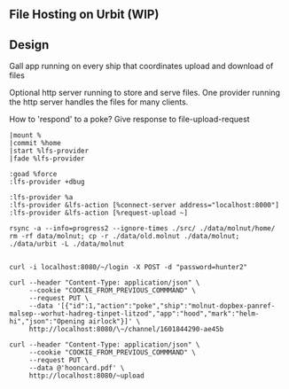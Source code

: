## File Hosting on Urbit (WIP)

## Design

Gall app running on every ship that coordinates upload and download of files

Optional http server running to store and serve files. 
One provider running the http server handles the files for many
clients.

How to 'respond' to a poke? Give response to file-upload-request

```
|mount %
|commit %home
|start %lfs-provider
|fade %lfs-provider

:goad %force
:lfs-provider +dbug

:lfs-provider %a
:lfs-provider &lfs-action [%connect-server address="localhost:8000"]
:lfs-provider &lfs-action [%request-upload ~]

rsync -a --info=progress2 --ignore-times ./src/ ./data/molnut/home/
rm -rf data/molnut; cp -r ./data/old.molnut ./data/molnut; ./data/urbit -L ./data/molnut


curl -i localhost:8080/~/login -X POST -d "password=hunter2"

curl --header "Content-Type: application/json" \
     --cookie "COOKIE_FROM_PREVIOUS_COMMMAND" \
     --request PUT \
     --data '[{"id":1,"action":"poke","ship":"molnut-dopbex-panref-malsep--worhut-hadreg-tinpet-litzod","app":"hood","mark":"helm-hi","json":"Opening airlock"}]' \
     http://localhost:8080/\~/channel/1601844290-ae45b
     
curl --header "Content-Type: application/json" \
     --cookie "COOKIE_FROM_PREVIOUS_COMMMAND" \
     --request PUT \
     --data @'hooncard.pdf' \
     http://localhost:8080/~upload

```
